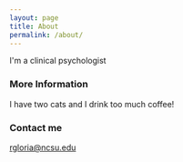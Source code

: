 ```yaml
---
layout: page
title: About
permalink: /about/
---
```


I'm a clinical psychologist

### More Information

I have two cats and I drink too much coffee!

### Contact me

[rgloria@ncsu.edu](mailto:rgloria@ncsu.edu)
